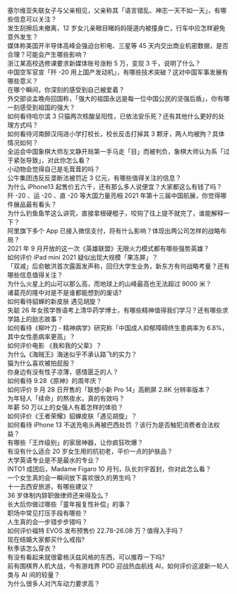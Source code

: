 塞尔维亚失联女子与父亲相见，父亲称其「语言错乱、神志一天不如一天」，有哪些信息可以关注？  
发生刮擦后未撤离，12 岁女儿亲眼目睹妈妈隧道内被撞身亡，行车中应怎样避免意外发生？  
媒体称美国开半导体高峰会强迫台积电、三星等 45 天内交出商业机密数据，是否合理？可能会产生哪些影响？  
浙江某高校选修课要求新媒体账号涨粉 5 万，变现 3 千，说明了什么？  
中国空军官宣「歼 -20 用上国产发动机」，有哪些技术突破？这对中国军事发展有哪些意义？  
在哪个瞬间，你深刻的感受到自己被爱着？  
外交部谈孟晚舟回国称，「强大的祖国永远是每一位中国公民的坚强后盾」，你有哪一刻感受到祖国的强大？  
如何看待哈尔滨 3 只猫两次核酸呈阳性，已依法安乐死？还有其他什么更好的处理方式吗？  
如何看待河南醉汉闯进小学打校长，校长反击打掉其 3 颗牙，两人均被拘？具体情况如何？  
全运会中国象棋大师左文静开局第一手马走「目」而被判负，象棋大师认为系「过于紧张导致」，对此你怎么看？  
小动物会觉得自己是毛茸茸的吗？  
公牛集团违反反垄断法被罚近 3 亿元，有哪些值得关注的信息？  
为什么 iPhone13 起售价五六千，还有那么多人说便宜？大家都这么有钱了吗？  
歼 -20 、运 -20 、直 -20 等大国力量亮相 2021 年第十三届中国航展，你觉得哪件展品最有看头？  
为什么钓鱼鱼竿这么讲究，直接拿根硬棍子，咬钩了往上提不就完了，谁能解释一下？  
阿里旗下多个 App 已接入微信支付，将有什么影响？体现出两公司怎样的战略布局？  
2021 年 9 月开放的这一次《英雄联盟》无限火力模式都有哪些强势英雄？  
如何评价 iPad mini 2021 疑似出现大规模「果冻屏」？  
「双减」后俞敏洪首次露面发声称，回归大学生业务，新东方有何战略考量？还有哪些信息值得关注？  
为什么火星上的山可以那么高，而地球上的山峰最高也无法超过 9000 米？  
诸葛亮的隆中对是不是谁都能想到的废话?  
如何看待貂蝉的新皮肤 遇见胡旋？  
失聪 26 年女孩学唇语考上清华药学博士，有哪些精神值得我们学习？还有哪些求学路上的励志故事？  
如何看待《柳叶刀 - 精神病学》研究称「中国成人抑郁障碍终生患病率为 6.8%，其中女性患病率更高」？  
如何评价电影 《我和我的父辈》？  
为什么《海贼王》海迷似乎不承认路飞的实力？  
猫为什么喜欢被拍屁股？  
你身边有没有性子凉薄，感情匮乏的人？  
如何看待 9.28《原神》的周年庆？  
如何评价 9 月 28 日开售的「联想小新 Pro 14」高刷屏 2.8K 分辨率版本？  
为年轻人「续命」的熬夜水，真的有效吗？  
年薪 50 万以上的女强人有着怎样的体验？  
如何评价《王者荣耀》貂蝉皮肤「遇见胡旋」？  
如何看待 iPhone 13 不送充电头再被巴西处罚 ？该行为是否触犯消费者合法权益？  
有哪些「王炸级别」的家居神器，让你疯狂吹爆？  
有没有什么适合 20 岁女生用的抗初老，平价一点的护肤品？  
大学英语专业是不是最水的专业？  
INTO1 成团后，Madame Figaro 10 月刊，队长刘宇首封，你对此怎么看？  
一个女生真的会一瞬间放下喜欢很久的男生吗？  
十一去西安旅游，有哪些建议？  
36 岁体制内辞职做律师还来得及么？  
长大后你做过哪些「童年报复性补偿」的事？  
职场中常见打压手段有哪些？  
人生真的会一步错步步错吗？  
如何评价福特 EVOS 发布预售价 22.78-26.08 万？值得入手吗？  
现在结婚大家都买什么戒指?  
秋季该怎么穿衣？  
有没有看起来就很霍格沃兹风格的东西，可以推荐一下吗?  
前有围棋界人机大战，今有游戏界 PDD 迎战热血航线 AI，如何评价这波新一轮人类与 AI 间的较量？  
为什么很多人对汽车动力要求高？  
